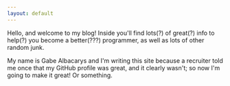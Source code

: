 ```yaml
---
layout: default
---
```


Hello, and welcome to my blog! Inside you'll find lots(?) of great(?) info to
help(?) you become a better(???) programmer, as well as lots of other random
junk.

My name is Gabe Albacarys and I'm writing this site because a recruiter told me
once that my GitHub profile was great, and it clearly wasn't; so now I'm going
to make it great! Or something.
